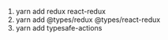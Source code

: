 1. yarn add redux react-redux
2. yarn add @types/redux @types/react-redux
3. yarn add typesafe-actions
